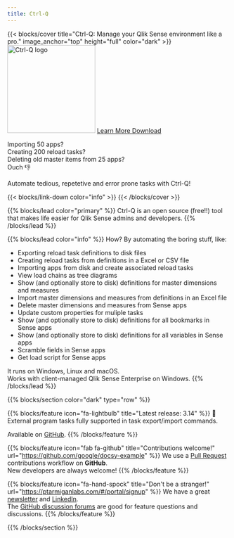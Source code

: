 ```yaml
---
title: Ctrl-Q
---
```

<!-- Insert Ctrl-Q logo here -->


{{< blocks/cover title="Ctrl-Q: Manage your Qlik Sense environment like a pro." image_anchor="top" height="full" color="dark" >}}
<img src="/logo/ctrl-q-transp.png" alt="Ctrl-Q logo" height="200" class="mx-auto d-block mb-5">
<a class="btn btn-lg btn-primary me-3 mb-4" href="/docs/">
  Learn More <i class="fas fa-arrow-alt-circle-right ms-2"></i>
</a>
<a class="btn btn-lg btn-secondary me-3 mb-4" href="https://github.com/ptarmiganlabs/ctrl-q/releases/latest" target="_blank">
  Download <i class="fab fa-github ms-2 "></i>
</a>
	<p class="lead mt-5">Importing 50 apps?<br>Creating 200 reload tasks?<br>Deleting old master items from 25 apps?<br>Ouch 👎</p>
	<p class="lead mt-2">Automate tedious, repetetive and error prone tasks with Ctrl-Q!</p>

{{< blocks/link-down color="info" >}}
{{< /blocks/cover >}}


{{% blocks/lead color="primary" %}}
Ctrl-Q is an open source (free!!) tool that makes life easier for Qlik Sense admins and developers.
{{% /blocks/lead %}}


{{% blocks/lead color="info" %}}
How? By automating the boring stuff, like:

* Exporting reload task definitions to disk files
* Creating reload tasks from definitions in a Excel or CSV file
* Importing apps from disk and create associated reload tasks
* View load chains as tree diagrams
* Show (and optionally store to disk) definitions for master dimensions and measures
* Import master dimensions and measures from definitions in an Excel file
* Delete master dimensions and measures from Sense apps
* Update custom properties for muliple tasks
* Show (and optionally store to disk) definitions for all bookmarks in Sense apps
* Show (and optionally store to disk) definitions for all variables in Sense apps
* Scramble fields in Sense apps
* Get load script for Sense apps

It runs on Windows, Linux and macOS.  
Works with client-managed Qlik Sense Enterprise on Windows.
{{% /blocks/lead %}}


{{% blocks/section color="dark" type="row" %}}

{{% blocks/feature icon="fa-lightbulb" title="Latest release: 3.14" %}}
🥳 External program tasks fully supported in task export/import commands.

Available on [GitHub](https://github.com/ptarmiganlabs/ctrl-q/releases).
{{% /blocks/feature %}}


{{% blocks/feature icon="fab fa-github" title="Contributions welcome!" url="https://github.com/google/docsy-example" %}}
We use a [Pull Request](https://github.com/ptarmiganlabs/butler-sos/pulls) contributions workflow on **GitHub**.  
New developers are always welcome!
{{% /blocks/feature %}}


{{% blocks/feature icon="fa-hand-spock" title="Don't be a stranger!" url="https://ptarmiganlabs.com/#/portal/signup" %}}
We have a great [newsletter](https://ptarmiganlabs.com/#/portal/signup) and [LinkedIn](https://www.linkedin.com/in/gorsan).  
The [GitHub discussion forums](https://github.com/ptarmiganlabs/ctrl-q/discussions) are good for feature questions and discussions.
{{% /blocks/feature %}}


{{% /blocks/section %}}


<!-- {{% blocks/section %}}
This is the second section
{.h1 .text-center}
{{% /blocks/section %}}


{{% blocks/section type="row" %}}

{{% blocks/feature icon="fab fa-app-store-ios" title="Download **from AppStore**" %}}
Get the Goldydocs app!
{{% /blocks/feature %}}

{{% blocks/feature icon="fab fa-github" title="Contributions welcome!"
    url="https://github.com/google/docsy-example" %}}
We do a [Pull Request](https://github.com/google/docsy-example/pulls)
contributions workflow on **GitHub**. New users are always welcome!
{{% /blocks/feature %}}

{{% blocks/feature icon="fab fa-twitter" title="Follow us on Twitter!"
    url="https://twitter.com/GoHugoIO" %}}
For announcement of latest features etc.
{{% /blocks/feature %}}

{{% /blocks/section %}}


{{% blocks/section %}}
This is the another section
{.h1 .text-center}
{{% /blocks/section %}} -->